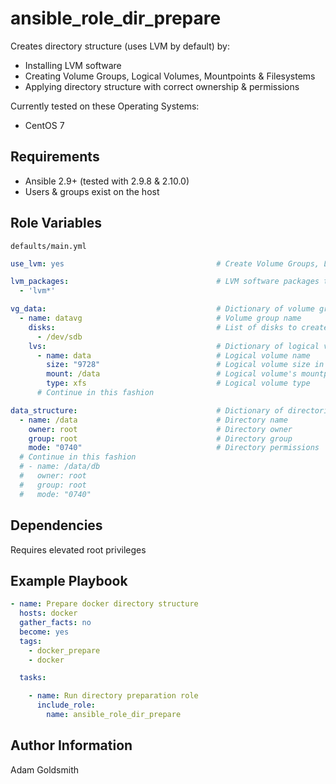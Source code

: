 # ansible_role_dir_prepare

Creates directory structure (uses LVM by default) by:

* Installing LVM software
* Creating Volume Groups, Logical Volumes, Mountpoints & Filesystems
* Applying directory structure with correct ownership & permissions

Currently tested on these Operating Systems:

* CentOS 7

## Requirements

* Ansible 2.9+ (tested with 2.9.8 & 2.10.0)
* Users & groups exist on the host

## Role Variables

`defaults/main.yml`
```yaml
use_lvm: yes                                  # Create Volume Groups, Logical Volumes and Filesystems

lvm_packages:                                 # LVM software packages to be installed
  - 'lvm*'

vg_data:                                      # Dictionary of volume group data
  - name: datavg                              # Volume group name
    disks:                                    # List of disks to create the volume group on
      - /dev/sdb
    lvs:                                      # Dictionary of logical volume data
      - name: data                            # Logical volume name
        size: "9728"                          # Logical volume size in MB
        mount: /data                          # Logical volume's mountpoint
        type: xfs                             # Logical volume type
      # Continue in this fashion

data_structure:                               # Dictionary of directories and their attributes
  - name: /data                               # Directory name
    owner: root                               # Directory owner
    group: root                               # Directory group
    mode: "0740"                              # Directory permissions
  # Continue in this fashion
  # - name: /data/db
  #   owner: root
  #   group: root
  #   mode: "0740"
```

## Dependencies

Requires elevated root privileges

## Example Playbook

```yaml
- name: Prepare docker directory structure
  hosts: docker
  gather_facts: no
  become: yes
  tags:
    - docker_prepare
    - docker

  tasks:

    - name: Run directory preparation role
      include_role:
        name: ansible_role_dir_prepare
```

## Author Information

Adam Goldsmith
